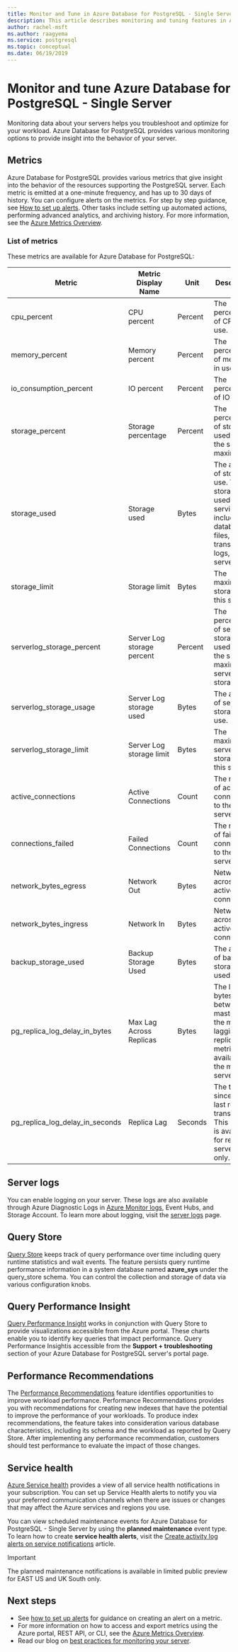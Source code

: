 ```yaml
---
title: Monitor and Tune in Azure Database for PostgreSQL - Single Server
description: This article describes monitoring and tuning features in Azure Database for PostgreSQL - Single Server.
author: rachel-msft
ms.author: raagyema
ms.service: postgresql
ms.topic: conceptual
ms.date: 06/19/2019
---
```


# Monitor and tune Azure Database for PostgreSQL - Single Server
Monitoring data about your servers helps you troubleshoot and optimize for your workload. Azure Database for PostgreSQL provides various monitoring options to provide insight into the behavior of your server.

## Metrics
Azure Database for PostgreSQL provides various metrics that give insight into the behavior of the resources supporting the PostgreSQL server. Each metric is emitted at a one-minute frequency, and has up to 30 days of history. You can configure alerts on the metrics. For step by step guidance, see [How to set up alerts](howto-alert-on-metric.md). Other tasks include setting up automated actions, performing advanced analytics, and archiving history. For more information, see the [Azure Metrics Overview](../monitoring-and-diagnostics/monitoring-overview-metrics.md).

### List of metrics
These metrics are available for Azure Database for PostgreSQL:

|Metric|Metric Display Name|Unit|Description|
|---|---|---|---|
|cpu_percent|CPU percent|Percent|The percentage of CPU in use.|
|memory_percent|Memory percent|Percent|The percentage of memory in use.|
|io_consumption_percent|IO percent|Percent|The percentage of IO in use.|
|storage_percent|Storage percentage|Percent|The percentage of storage used out of the server's maximum.|
|storage_used|Storage used|Bytes|The amount of storage in use. The storage used by the service may include the database files, transaction logs, and the server logs.|
|storage_limit|Storage limit|Bytes|The maximum storage for this server.|
|serverlog_storage_percent|Server Log storage percent|Percent|The percentage of server log storage used out of the server's maximum server log storage.|
|serverlog_storage_usage|Server Log storage used|Bytes|The amount of server log storage in use.|
|serverlog_storage_limit|Server Log storage limit|Bytes|The maximum server log storage for this server.|
|active_connections|Active Connections|Count|The number of active connections to the server.|
|connections_failed|Failed Connections|Count|The number of failed connections to the server.|
|network_bytes_egress|Network Out|Bytes|Network Out across active connections.|
|network_bytes_ingress|Network In|Bytes|Network In across active connections.|
|backup_storage_used|Backup Storage Used|Bytes|The amount of backup storage used.|
|pg_replica_log_delay_in_bytes|Max Lag Across Replicas|Bytes|The lag in bytes between the master and the most-lagging replica. This metric is available on the master server only.|
|pg_replica_log_delay_in_seconds|Replica Lag|Seconds|The time since the last replayed transaction. This metric is available for replica servers only.|

## Server logs
You can enable logging on your server. These logs are also available through Azure Diagnostic Logs in [Azure Monitor logs](../azure-monitor/log-query/log-query-overview.md), Event Hubs, and Storage Account. To learn more about logging, visit the [server logs](concepts-server-logs.md) page.

## Query Store
[Query Store](concepts-query-store.md) keeps track of query performance over time including query runtime statistics and wait events. The feature persists query runtime performance information in a system database named **azure_sys** under the query_store schema. You can control the collection and storage of data via various configuration knobs.

## Query Performance Insight
[Query Performance Insight](concepts-query-performance-insight.md) works in conjunction with Query Store to provide visualizations accessible from the Azure portal. These charts enable you to identify key queries that impact performance. Query Performance Insightis accessible from the **Support + troubleshooting** section of your Azure Database for PostgreSQL server's portal page.

## Performance Recommendations
The [Performance Recommendations](concepts-performance-recommendations.md) feature identifies opportunities to improve workload performance. Performance Recommendations provides you with recommendations for creating new indexes that have the potential to improve the performance of your workloads. To produce index recommendations, the feature takes into consideration various database characteristics, including its schema and the workload as reported by Query Store. After implementing any performance recommendation, customers should test performance to evaluate the impact of those changes. 

## Service health
[Azure Service health](../service-health/overview.md) provides a view of all service health notifications in your subscription. You can set up Service Health alerts to notify you via your preferred communication channels when there are issues or changes that may affect the Azure services and regions you use.

You can view scheduled maintenance events for Azure Database for PostgreSQL - Single Server by using the **planned maintenance** event type. To learn how to create **service health alerts**, visit the [Create activity log alerts on service notifications](../service-health/alerts-activity-log-service-notifications.md) article.

> [!IMPORTANT]
> The planned maintenance notifications is available in limited public preview for EAST US and UK South only.

## Next steps
- See [how to set up alerts](howto-alert-on-metric.md) for guidance on creating an alert on a metric.
- For more information on how to access and export metrics using the Azure portal, REST API, or CLI, see the [Azure Metrics Overview](../monitoring-and-diagnostics/monitoring-overview-metrics.md).
- Read our blog on [best practices for monitoring your server](https://azure.microsoft.com/blog/best-practices-for-alerting-on-metrics-with-azure-database-for-postgresql-monitoring/).
